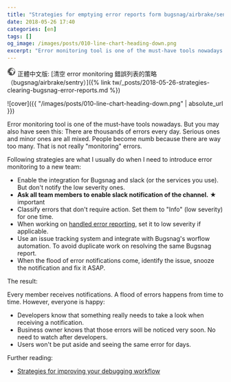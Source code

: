 ```yaml
---
title: "Strategies for emptying error reports form bugsnag/airbrake/sentry"
date: 2018-05-26 17:40
categories: [en]
tags: []
og_image: /images/posts/010-line-chart-heading-down.png
excerpt: "Error monitoring tool is one of the must-have tools nowadays. But you may also have seen this: There are thousands of errors every day. Serious ones and minor ones are all mixed. People become numb because there are way too many. That is not really monitoring errors. Following strategies are what I usually do when I need to introduce error monitoring to a new team"
---
```


![](/images/world.png) 正體中文版: [清空 error monitoring 錯誤列表的策略（bugsnag/airbrake/sentry）]({% link tw/_posts/2018-05-26-strategies-clearing-bugsnag-error-reports.md %})

![cover]({{ "/images/posts/010-line-chart-heading-down.png" | absolute_url }})

Error monitoring tool is one of the must-have tools nowadays. But you may also have seen this: There are thousands of errors every day. Serious ones and minor ones are all mixed. People become numb because there are way too many. That is not really "monitoring" errors.

Following strategies are what I usually do when I need to introduce error monitoring to a new team:

* Enable the integration for Bugsnag and slack (or the services you use). But don't notify the low severity ones.
* **Ask all team members to enable slack notification of the channel.**  ★️ important
* Classify errors that don't require action. Set them to "Info" (low severity) for one time.
* When working on [handled error reporting](https://docs.bugsnag.com/platforms/ruby/rails/reporting-handled-errors/), set it to low severity if applicable.
* Use an issue tracking system and integrate with Bugsnag's worflow automation. To avoid duplicate work on resolving the same Bugsnag report.
* When the flood of error notifications come, identify the issue, snooze the notification and fix it ASAP.

The result:

Every member receives notifications. A flood of errors happens from time to time. However, everyone is happy:

* Developers know that something really needs to take a look when receiving a notification.
* Business owner knows that those errors will be noticed very soon. No need to watch after developers.
* Users won't be put aside and seeing the same error for days.

Further reading:

* [Strategies for improving your debugging workflow](https://blog.bugsnag.com/debugging-workflow/)
